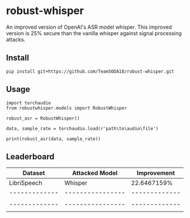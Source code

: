 # robust-whisper
An improved version of OpenAI's ASR model whisper. This improved version is 25% secure than the vanilla whisper against signal processing attacks.

## Install
```
pip install git+https://github.com/TeamSODA18/robust-whisper.git
```


## Usage
```
import torchaudio
from robustwhisper.models import RobustWhisper

robust_asr = RobustWhisper()

data, sample_rate = torchaudio.load(r'path\to\audio\file')

print(robust_asr(data, sample_rate))
```

## Leaderboard

| Dataset     | Attacked Model | Improvement |
|-------------|----------------|-------------|
| LibriSpeech |    Whisper     | 22.6467159% |
|-------------|----------------|-------------|
|             |                |             |
|-------------|----------------|-------------|
|             |                |             |

